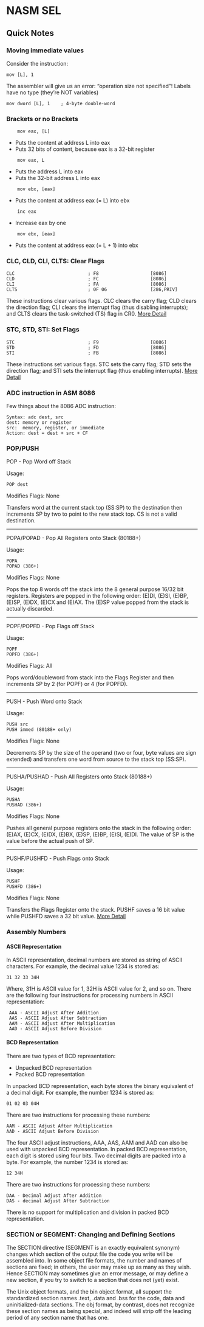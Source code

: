 # NASM SEL


## Quick Notes


### Moving immediate values

Consider the instruction:

	mov [L], 1

The assembler will give us an error: “operation size
not specified”!
Labels have no type (they’re NOT variables)

	mov dword [L], 1	; 4-byte double-word



### Brackets or no Brackets
```
	mov eax, [L]
```
* Puts the content at address L into eax
* Puts 32 bits of content, because eax is a 32-bit register
```
	mov eax, L
```
* Puts the address L into eax
* Puts the 32-bit address L into eax
```
	mov ebx, [eax]
```
* Puts the content at address eax (= L) into ebx
```
	inc eax
```
* Increase eax by one
```
	mov ebx, [eax]
```
* Puts the content at address eax (= L + 1) into ebx

### CLC, CLD, CLI, CLTS: Clear Flags

```
CLC                           ; F8                   [8086] 
CLD                           ; FC                   [8086] 
CLI                           ; FA                   [8086] 
CLTS                          ; 0F 06                [286,PRIV]
```
These instructions clear various flags. CLC clears the carry flag; CLD clears the direction flag;
CLI clears the interrupt flag (thus disabling interrupts); and CLTS clears the task-switched (TS) flag in CR0.
[More Detail](http://www.cburch.com/csbsju/cs/350/docs/nasm/nasmdoca.html#section-A.15)


### STC, STD, STI: Set Flags

```
STC                           ; F9                   [8086] 
STD                           ; FD                   [8086] 
STI                           ; FB                   [8086]
```

These instructions set various flags. STC sets the carry flag; STD sets the direction flag; and STI sets the interrupt flag (thus enabling interrupts).
[More Detail](http://www.cburch.com/csbsju/cs/350/docs/nasm/nasmdoca.html#section-A.156)

### ADC instruction in ASM 8086

Few things about the 8086 ADC instruction:
```
Syntax: adc dest, src
dest: memory or register
src:  memory, register, or immediate
Action: dest = dest + src + CF
```

### POP/PUSH

POP - Pop Word off Stack

Usage: 

	POP dest

Modifies Flags: None

Transfers word at the current stack top (SS:SP) to the destination then increments SP by two to point to the new stack top.
CS is not a valid destination.

---

POPA/POPAD - Pop All Registers onto Stack (80188+)

Usage: 

	POPA
	POPAD (386+)

Modifies Flags: None

Pops the top 8 words off the stack into the 8 general purpose 16/32 bit registers. Registers are popped in the following order:
(E)DI, (E)SI, (E)BP, (E)SP, (E)DX, (E)CX and (E)AX. The (E)SP value popped from the stack is actually discarded.

---

POPF/POPFD - Pop Flags off Stack

Usage: 	

	POPF
	POPFD (386+)

Modifies Flags: All

Pops word/doubleword from stack into the Flags Register and then increments SP by 2 (for POPF) or 4 (for POPFD).

---

PUSH - Push Word onto Stack

Usage: 

	PUSH src	
	PUSH immed (80188+ only)

Modifies Flags: None

Decrements SP by the size of the operand (two or four, byte values are sign extended) and transfers one word from source to the stack top (SS:SP).

---

PUSHA/PUSHAD - Push All Registers onto Stack (80188+)

Usage: 

	PUSHA
	PUSHAD (386+)

Modifies Flags: None

Pushes all general purpose registers onto the stack in the following order: (E)AX, (E)CX, (E)DX, (E)BX, (E)SP, (E)BP, (E)SI, (E)DI.
The value of SP is the value before the actual push of SP.

---

PUSHF/PUSHFD - Push Flags onto Stack

Usage:
 
	PUSHF
	PUSHFD (386+)

Modifies Flags: None

Transfers the Flags Register onto the stack. PUSHF saves a 16 bit value while PUSHFD saves a 32 bit value.
[More Detail](http://www.penguin.cz/~literakl/intel/p.html)


### Assembly Numbers

#### ASCII Representation

In ASCII representation, decimal numbers are stored as string of ASCII characters. For example, the decimal
value 1234 is stored as:
```
31 32 33 34H
```
Where, 31H is ASCII value for 1, 32H is ASCII value for 2, and so on. There are the following four instructions for
processing numbers in ASCII representation:
```
 AAA - ASCII Adjust After Addition
 AAS - ASCII Adjust After Subtraction
 AAM - ASCII Adjust After Multiplication
 AAD - ASCII Adjust Before Division
```

#### BCD Representation

There are two types of BCD representation:

* Unpacked BCD representation
* Packed BCD representation

In unpacked BCD representation, each byte stores the binary equivalent of a decimal digit. For example, the
number 1234 is stored as:
```
01 02 03 04H
```
There are two instructions for processing these numbers:
```
AAM - ASCII Adjust After Multiplication
AAD - ASCII Adjust Before Division
```
The four ASCII adjust instructions, AAA, AAS, AAM and AAD can also be used with unpacked BCD
representation. In packed BCD representation, each digit is stored using four bits. Two decimal digits are packed
into a byte. For example, the number 1234 is stored as:
```
12 34H
```
There are two instructions for processing these numbers:
```
DAA - Decimal Adjust After Addition
DAS - decimal Adjust After Subtraction
```
There is no support for multiplication and division in packed BCD representation.

### SECTION or SEGMENT: Changing and Defining Sections

The SECTION directive (SEGMENT is an exactly equivalent synonym) changes which section of the output file the code
you write will be assembled into. In some object file formats, the number and names of sections are fixed; in others,
the user may make up as many as they wish. Hence SECTION may sometimes give an error message, or may define a new
section, if you try to switch to a section that does not (yet) exist.

The Unix object formats, and the bin object format, all support the standardized section
names .text, .data and .bss for the code, data and uninitialized-data sections. The obj format, by contrast,
does not recognize these section names as being special, and indeed will strip off the leading period of any
section name that has one.


